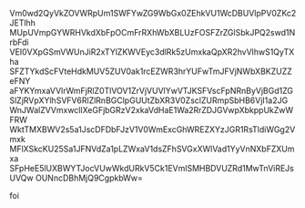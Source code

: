 Vm0wd2QyVkZOVWRpUm1SWFYwZG9WbGx0ZEhkVU1WcDBUVlpPV0ZKc2JETlhh
MUpUVmpGYWRHVkdXbFpOCmFrRXhWbXBLUzFOSFZrZGlSbkJPQ2swd1NrbFdi
VEI0VXpGSmVWUnJiR2xTYlZKWVEyc3dlRk5zUmxkaQpXR2hvVlhwS1QyTXha
SFZTYkdScFVteHdkMUV5ZUV0ak1rcEZWR3hrYUFwTmJFVjNWbXBKZUZZeFNY
aFYKYmxaVVlrWmFjRlZ0TlVOV1ZrVjVUVlYwVTJKSFVscFpNRnByVjBGd1ZG
SlZjRVpXYlhSVFV6RlZlRnBGClpGUUtZbXR3V0ZsclZURmpSbHB6VjI1a2JG
WnJWalZVVmxwcllXeGFjbGRzV2xkaVdHaE1Wa2RrZDJGVwpXbkppUkZwWFRW
WktTMXBWV2s5a1JscDFDbFJzV1V0WmExcGhWREZXYzJGR1RsTldiWGg2Vmxk
MFlXSkcKU25Sa1JFNVdZa1pLZWxaV1dsZFhSVGxXWlVad1YyVnNXbFZXUmxa
SFpHeE5lUXBWYTJocVUwWkdURkV5Ck1EVmlSMHBDVUZRd1MwTnViREJsUVQw
OUNncDBhMjQ9CgpkbWw=

foi